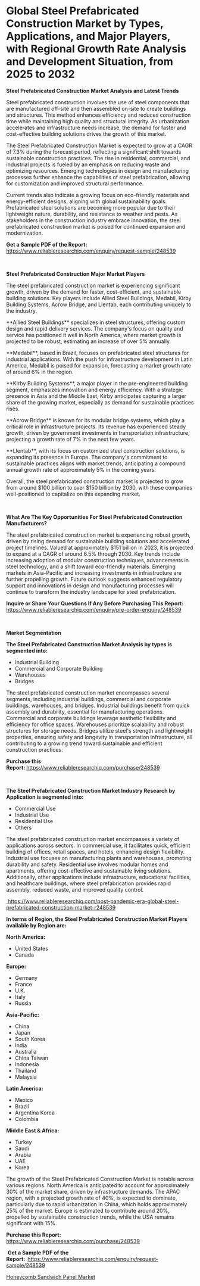 <p><h1>Global Steel Prefabricated Construction Market by Types, Applications, and Major Players, with Regional Growth Rate Analysis and Development Situation, from 2025 to 2032</h1></p><p><strong>Steel Prefabricated Construction Market Analysis and Latest Trends</strong></p>
<p><p>Steel prefabricated construction involves the use of steel components that are manufactured off-site and then assembled on-site to create buildings and structures. This method enhances efficiency and reduces construction time while maintaining high quality and structural integrity. As urbanization accelerates and infrastructure needs increase, the demand for faster and cost-effective building solutions drives the growth of this market.</p><p>The Steel Prefabricated Construction Market is expected to grow at a CAGR of 7.3% during the forecast period, reflecting a significant shift towards sustainable construction practices. The rise in residential, commercial, and industrial projects is fueled by an emphasis on reducing waste and optimizing resources. Emerging technologies in design and manufacturing processes further enhance the capabilities of steel prefabrication, allowing for customization and improved structural performance.</p><p>Current trends also indicate a growing focus on eco-friendly materials and energy-efficient designs, aligning with global sustainability goals. Prefabricated steel solutions are becoming more popular due to their lightweight nature, durability, and resistance to weather and pests. As stakeholders in the construction industry embrace innovation, the steel prefabricated construction market is poised for continued expansion and modernization.</p></p>
<p><strong>Get a Sample PDF of the Report:&nbsp;</strong> <a href="https://www.reliableresearchiq.com/enquiry/request-sample/248539?utm_campaign=3132&utm_medium=2&utm_source=Github&utm_content=ia&utm_term=30032025&utm_id=steel-prefabricated-construction">https://www.reliableresearchiq.com/enquiry/request-sample/248539</a></p>
<p>&nbsp;</p>
<p><strong>Steel Prefabricated Construction Major Market Players</strong></p>
<p><p>The steel prefabricated construction market is experiencing significant growth, driven by the demand for faster, cost-efficient, and sustainable building solutions. Key players include Allied Steel Buildings, Medabil, Kirby Building Systems, Acrow Bridge, and Llentab, each contributing uniquely to the industry.</p><p>**Allied Steel Buildings** specializes in steel structures, offering custom design and rapid delivery services. The company's focus on quality and service has positioned it well in North America, where market growth is projected to be robust, estimating an increase of over 5% annually. </p><p>**Medabil**, based in Brazil, focuses on prefabricated steel structures for industrial applications. With the push for infrastructure development in Latin America, Medabil is poised for expansion, forecasting a market growth rate of around 6% in the region. </p><p>**Kirby Building Systems**, a major player in the pre-engineered building segment, emphasizes innovation and energy efficiency. With a strategic presence in Asia and the Middle East, Kirby anticipates capturing a larger share of the growing market, especially as demand for sustainable practices rises. </p><p>**Acrow Bridge** is known for its modular bridge systems, which play a critical role in infrastructure projects. Its revenue has experienced steady growth, driven by government investments in transportation infrastructure, projecting a growth rate of 7% in the next few years.</p><p>**Llentab**, with its focus on customized steel construction solutions, is expanding its presence in Europe. The company's commitment to sustainable practices aligns with market trends, anticipating a compound annual growth rate of approximately 5% in the coming years.</p><p>Overall, the steel prefabricated construction market is projected to grow from around $100 billion to over $150 billion by 2030, with these companies well-positioned to capitalize on this expanding market.</p></p>
<p>&nbsp;</p>
<p><strong>What Are The Key Opportunities For Steel Prefabricated Construction Manufacturers?</strong></p>
<p><p>The steel prefabricated construction market is experiencing robust growth, driven by rising demand for sustainable building solutions and accelerated project timelines. Valued at approximately $151 billion in 2023, it is projected to expand at a CAGR of around 6.5% through 2030. Key trends include increasing adoption of modular construction techniques, advancements in steel technology, and a shift toward eco-friendly materials. Emerging markets in Asia-Pacific and increasing investments in infrastructure are further propelling growth. Future outlook suggests enhanced regulatory support and innovations in design and manufacturing processes will continue to transform the industry landscape for steel prefabrication.</p></p>
<p><strong>Inquire or Share Your Questions If Any Before Purchasing This Report:</strong> <a href="https://www.reliableresearchiq.com/enquiry/pre-order-enquiry/248539?utm_campaign=3132&utm_medium=2&utm_source=Github&utm_content=ia&utm_term=30032025&utm_id=steel-prefabricated-construction">https://www.reliableresearchiq.com/enquiry/pre-order-enquiry/248539</a></p>
<p>&nbsp;</p>
<p><strong>Market Segmentation</strong></p>
<p><strong>The Steel Prefabricated Construction Market Analysis by types is segmented into:</strong></p>
<p><ul><li>Industrial Building</li><li>Commercial and Corporate Building</li><li>Warehouses</li><li>Bridges</li></ul></p>
<p><p>The steel prefabricated construction market encompasses several segments, including industrial buildings, commercial and corporate buildings, warehouses, and bridges. Industrial buildings benefit from quick assembly and durability, essential for manufacturing operations. Commercial and corporate buildings leverage aesthetic flexibility and efficiency for office spaces. Warehouses prioritize scalability and robust structures for storage needs. Bridges utilize steel's strength and lightweight properties, ensuring safety and longevity in transportation infrastructure, all contributing to a growing trend toward sustainable and efficient construction practices.</p></p>
<p><strong>Purchase this Report:&nbsp;</strong><a href="https://www.reliableresearchiq.com/purchase/248539?utm_campaign=3132&utm_medium=2&utm_source=Github&utm_content=ia&utm_term=30032025&utm_id=steel-prefabricated-construction">https://www.reliableresearchiq.com/purchase/248539</a></p>
<p>&nbsp;</p>
<p><strong>The Steel Prefabricated Construction Market Industry Research by Application is segmented into:</strong></p>
<p><ul><li>Commercial Use</li><li>Industrial Use</li><li>Residential Use</li><li>Others</li></ul></p>
<p><p>The steel prefabricated construction market encompasses a variety of applications across sectors. In commercial use, it facilitates quick, efficient building of offices, retail spaces, and hotels, enhancing design flexibility. Industrial use focuses on manufacturing plants and warehouses, promoting durability and safety. Residential use involves modular homes and apartments, offering cost-effective and sustainable living solutions. Additionally, other applications include infrastructure, educational facilities, and healthcare buildings, where steel prefabrication provides rapid assembly, reduced waste, and improved quality control.</p></p>
<p><a href="https://www.reliableresearchiq.com/post-pandemic-era-global-steel-prefabricated-construction-market-r248539?utm_campaign=3132&utm_medium=2&utm_source=Github&utm_content=ia&utm_term=30032025&utm_id=steel-prefabricated-construction">&nbsp;https://www.reliableresearchiq.com/post-pandemic-era-global-steel-prefabricated-construction-market-r248539</a></p>
<p><strong>In terms of Region, the Steel Prefabricated Construction Market Players available by Region are:</strong></p>
<p>
    <p> <strong> North America: </strong>
        <ul>
            <li>United States</li>
            <li>Canada</li>
        </ul>
        </p> 
    <p> <strong> Europe: </strong>
        <ul>
            <li>Germany</li>
            <li>France</li>
            <li>U.K.</li>
            <li>Italy</li>
            <li>Russia</li>
        </ul>
        </p> 
    <p> <strong> Asia-Pacific: </strong>
        <ul>
            <li>China</li>
            <li>Japan</li>
            <li>South Korea</li>
            <li>India</li>
            <li>Australia</li>
            <li>China Taiwan</li>
            <li>Indonesia</li>
            <li>Thailand</li>
            <li>Malaysia</li>
        </ul>
        </p> 
    <p> <strong> Latin America: </strong>
        <ul>
            <li>Mexico</li>
            <li>Brazil</li>
            <li>Argentina Korea</li>
            <li>Colombia</li>
        </ul>
        </p> 
    <p> <strong> Middle East & Africa: </strong>
        <ul>
            <li>Turkey</li>
            <li>Saudi</li>
            <li>Arabia</li>
            <li>UAE</li>
            <li>Korea</li>
        </ul>
    </p>
    </p>
<p><p>The growth of the Steel Prefabricated Construction Market is notable across various regions. North America is anticipated to account for approximately 30% of the market share, driven by infrastructure demands. The APAC region, with a projected growth rate of 40%, is expected to dominate, particularly due to rapid urbanization in China, which holds approximately 25% of the market. Europe is estimated to contribute around 20%, propelled by sustainable construction trends, while the USA remains significant with 15%.</p></p>
<p><strong>Purchase this Report: </strong><a href="https://www.reliableresearchiq.com/purchase/248539?utm_campaign=3132&utm_medium=2&utm_source=Github&utm_content=ia&utm_term=30032025&utm_id=steel-prefabricated-construction">https://www.reliableresearchiq.com/purchase/248539</a></p>
<p>&nbsp;<strong>Get a Sample PDF of the Report:&nbsp;&nbsp;</strong><a href="https://www.reliableresearchiq.com/enquiry/request-sample/248539?utm_campaign=3132&utm_medium=2&utm_source=Github&utm_content=ia&utm_term=30032025&utm_id=steel-prefabricated-construction">https://www.reliableresearchiq.com/enquiry/request-sample/248539</a></p>
<p><strong></strong></p>
<p><p><a href="https://github.com/vigoseiler/Market-Research-Report-List-1/blob/main/honeycomb-sandwich-panel-market.md?utm_campaign=3132&utm_medium=2&utm_source=Github&utm_content=ia&utm_term=30032025&utm_id=steel-prefabricated-construction">Honeycomb Sandwich Panel Market</a></p></p>
